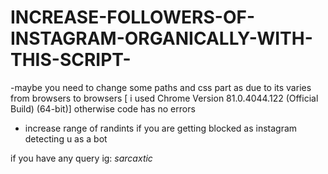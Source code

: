 # INCREASE-FOLLOWERS-OF-INSTAGRAM-ORGANICALLY-WITH-THIS-SCRIPT-

-maybe you need to change some paths and css part as due to its varies from browsers to browsers [ i used Chrome Version 81.0.4044.122 (Official Build) (64-bit)]
otherwise code has no errors 

- increase range of randints if you are getting blocked as instagram detecting u as a bot

if you have any query ig: _sarcaxtic_
